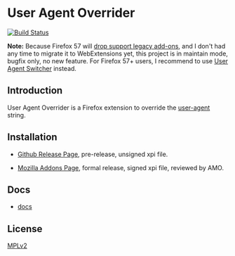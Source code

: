 User Agent Overrider
====================

[![Build Status](https://travis-ci.org/muzuiget/user_agent_overrider.svg?branch=master)](https://travis-ci.org/muzuiget/user_agent_overrider)

**Note:** Because Firefox 57 will [drop support legacy add-ons](https://blog.mozilla.org/addons/2017/02/16/the-road-to-firefox-57-compatibility-milestones/), and I don't had any time to migrate it to WebExtensions yet, this project is in maintain mode, bugfix only, no new feature. For Firefox 57+ users, I recommend to use [User Agent Switcher](https://addons.mozilla.org/firefox/addon/uaswitcher/) instead. 

## Introduction

User Agent Overrider is a Firefox extension to override the [user-agent](https://en.wikipedia.org/wiki/User_agent) string.

## Installation

* [Github Release Page](https://github.com/muzuiget/user_agent_overrider/releases), pre-release, unsigned xpi file.

* [Mozilla Addons Page](https://addons.mozilla.org/firefox/addon/user-agent-overrider/), formal release, signed xpi file, reviewed by AMO. 

## Docs

* [docs](docs/)

## License

[MPLv2](http://www.mozilla.org/MPL/2.0/)


